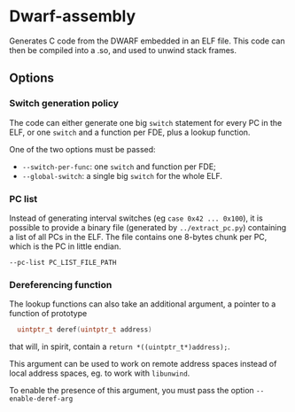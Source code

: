 # Dwarf-assembly

Generates C code from the DWARF embedded in an ELF file. This code can then be
compiled into a .so, and used to unwind stack frames.

## Options

### Switch generation policy

The code can either generate one big `switch` statement for every PC in the
ELF, or one `switch` and a function per FDE, plus a lookup function.

One of the two options must be passed:

* `--switch-per-func`: one `switch` and function per FDE;
* `--global-switch`: a single big `switch` for the whole ELF.

### PC list

Instead of generating interval switches (eg `case 0x42 ... 0x100`), it is
possible to provide a binary file (generated by `../extract_pc.py`) containing
a list of all PCs in the ELF. The file contains one 8-bytes chunk per PC,
which is the PC in little endian.

`--pc-list PC_LIST_FILE_PATH`

### Dereferencing function

The lookup functions can also take an additional argument, a pointer to a
function of prototype

```C
  uintptr_t deref(uintptr_t address)
```

that will, in spirit, contain a `return *((uintptr_t*)address);`.

This argument can be used to work on remote address spaces instead of local
address spaces, eg. to work with `libunwind`.

To enable the presence of this argument, you must pass the option
`--enable-deref-arg`
